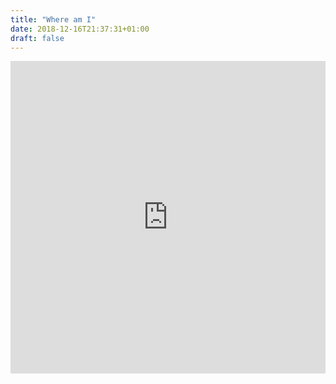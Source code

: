 ```yaml
---
title: "Where am I"
date: 2018-12-16T21:37:31+01:00
draft: false
---
```


<div style="width: 100%">
    <iframe width="100%" height="500" frameborder="0" scrolling="no" marginheight="0" marginwidth="0" src="https://maps.google.com/maps?width=100%25&amp;height=500&amp;hl=en&amp;q=oahu+(Where%20Am%20I)&amp;t=&amp;z=9&amp;ie=UTF8&amp;iwloc=B&amp;output=embed"></iframe>
</div>
